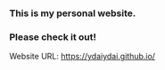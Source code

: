 ### This is my personal website.

### Please check it out!

Website URL: https://ydaiydai.github.io/
